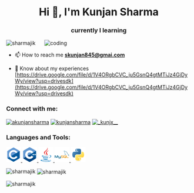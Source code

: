<h1 align="center">Hi 👋, I'm Kunjan Sharma</h1>
<h3 align="center">currently I learning</h3> 

<img align="right" alt="coding" width="400" src="https://user-images.githubusercontent.com/55389276/140866485-8fb1c876-9a8f-4d6a-98dc-08c4981eaf70.gif">

<p align="left"> <img src="https://komarev.com/ghpvc/?username=sharmajik&label=Profile%20views&color=0e75b6&style=flat" alt="sharmajik" /> </p>

- 📫 How to reach me **skunjan845@gmai.com**

- 📄 Know about my experiences [https://drive.google.com/file/d/1V4ORgbCVC_ju5GsnQ4gtMTiJz4GjDyWy/view?usp=drivesdk](https://drive.google.com/file/d/1V4ORgbCVC_ju5GsnQ4gtMTiJz4GjDyWy/view?usp=drivesdk)

<h3 align="left">Connect with me:</h3>
<p align="left">
<a href="https://twitter.com/akunjansharma" target="blank"><img align="center" src="https://raw.githubusercontent.com/rahuldkjain/github-profile-readme-generator/master/src/images/icons/Social/twitter.svg" alt="akunjansharma" height="30" width="40" /></a>
<a href="https://linkedin.com/in/kunjansharma" target="blank"><img align="center" src="https://raw.githubusercontent.com/rahuldkjain/github-profile-readme-generator/master/src/images/icons/Social/linked-in-alt.svg" alt="kunjansharma" height="30" width="40" /></a>
<a href="https://instagram.com/_kunjx__" target="blank"><img align="center" src="https://raw.githubusercontent.com/rahuldkjain/github-profile-readme-generator/master/src/images/icons/Social/instagram.svg" alt="_kunjx__" height="30" width="40" /></a>
</p>

<h3 align="left">Languages and Tools:</h3>
<p align="left"> <a href="https://www.cprogramming.com/" target="_blank" rel="noreferrer"> <img src="https://raw.githubusercontent.com/devicons/devicon/master/icons/c/c-original.svg" alt="c" width="40" height="40"/> </a> <a href="https://www.w3schools.com/cpp/" target="_blank" rel="noreferrer"> <img src="https://raw.githubusercontent.com/devicons/devicon/master/icons/cplusplus/cplusplus-original.svg" alt="cplusplus" width="40" height="40"/> </a> <a href="https://www.java.com" target="_blank" rel="noreferrer"> <img src="https://raw.githubusercontent.com/devicons/devicon/master/icons/java/java-original.svg" alt="java" width="40" height="40"/> </a> <a href="https://www.mysql.com/" target="_blank" rel="noreferrer"> <img src="https://raw.githubusercontent.com/devicons/devicon/master/icons/mysql/mysql-original-wordmark.svg" alt="mysql" width="40" height="40"/> </a> <a href="https://www.python.org" target="_blank" rel="noreferrer"> <img src="https://raw.githubusercontent.com/devicons/devicon/master/icons/python/python-original.svg" alt="python" width="40" height="40"/> </a> </p>

<p><img align="left" src="https://github-readme-stats.vercel.app/api/top-langs?username=sharmajik&show_icons=true&locale=en&layout=compact" alt="sharmajik" /></p>

<p>&nbsp;<img align="center" src="https://github-readme-stats.vercel.app/api?username=sharmajik&show_icons=true&locale=en" alt="sharmajik" /></p>

<p><img align="center" src="https://github-readme-streak-stats.herokuapp.com/?user=sharmajik&" alt="sharmajik" /></p>
